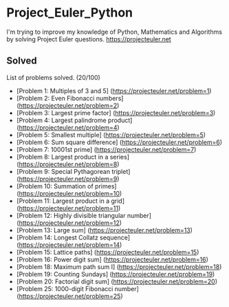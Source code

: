 # Project_Euler_Python
I'm trying to improve my knowledge of Python, Mathematics and Algorithms by solving Project Euler questions. https://projecteuler.net

## Solved
List of problems solved. (20/100)

* [Problem 1: Multiples of 3 and 5] (https://projecteuler.net/problem=1)
* [Problem 2: Even Fibonacci numbers] (https://projecteuler.net/problem=2)
* [Problem 3: Largest prime factor] (https://projecteuler.net/problem=3)
* [Problem 4: Largest palindrome product] (https://projecteuler.net/problem=4)
* [Problem 5: Smallest multiple] (https://projecteuler.net/problem=5)
* [Problem 6: Sum square difference] (https://projecteuler.net/problem=6)
* [Problem 7: 10001st prime] (https://projecteuler.net/problem=7)
* [Problem 8: Largest product in a series] (https://projecteuler.net/problem=8)
* [Problem 9: Special Pythagorean triplet] (https://projecteuler.net/problem=9)
* [Problem 10: Summation of primes] (https://projecteuler.net/problem=10)
* [Problem 11: Largest product in a grid] (https://projecteuler.net/problem=11)
* [Problem 12: Highly divisible triangular number] (https://projecteuler.net/problem=12)
* [Problem 13: Large sum] (https://projecteuler.net/problem=13)
* [Problem 14: Longest Collatz sequence] (https://projecteuler.net/problem=14)
* [Problem 15: Lattice paths] (https://projecteuler.net/problem=15)
* [Problem 16: Power digit sum] (https://projecteuler.net/problem=16)
* [Problem 18: Maximum path sum I] (https://projecteuler.net/problem=18)
* [Problem 19: Counting Sundays] (https://projecteuler.net/problem=19)
* [Problem 20: Factorial digit sum] (https://projecteuler.net/problem=20)
* [Problem 25: 1000-digit Fibonacci number] (https://projecteuler.net/problem=25)
